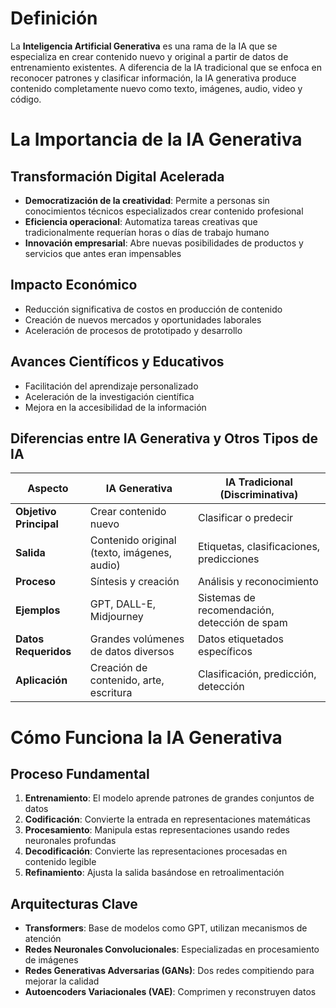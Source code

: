 # Definición

La **Inteligencia Artificial Generativa** es una rama de la IA que se especializa en crear contenido nuevo y original a partir de datos de entrenamiento existentes. A diferencia de la IA tradicional que se enfoca en reconocer patrones y clasificar información, la IA generativa produce contenido completamente nuevo como texto, imágenes, audio, video y código.


# La Importancia de la IA Generativa

## Transformación Digital Acelerada

- **Democratización de la creatividad**: Permite a personas sin conocimientos técnicos especializados crear contenido profesional
- **Eficiencia operacional**: Automatiza tareas creativas que tradicionalmente requerían horas o días de trabajo humano
- **Innovación empresarial**: Abre nuevas posibilidades de productos y servicios que antes eran impensables

## Impacto Económico

- Reducción significativa de costos en producción de contenido
- Creación de nuevos mercados y oportunidades laborales
- Aceleración de procesos de prototipado y desarrollo

## Avances Científicos y Educativos

- Facilitación del aprendizaje personalizado
- Aceleración de la investigación científica
- Mejora en la accesibilidad de la información

## Diferencias entre IA Generativa y Otros Tipos de IA

| Aspecto                | IA Generativa                               | IA Tradicional (Discriminativa)              |
| ---------------------- | ------------------------------------------- | -------------------------------------------- |
| **Objetivo Principal** | Crear contenido nuevo                       | Clasificar o predecir                        |
| **Salida**             | Contenido original (texto, imágenes, audio) | Etiquetas, clasificaciones, predicciones     |
| **Proceso**            | Síntesis y creación                         | Análisis y reconocimiento                    |
| **Ejemplos**           | GPT, DALL-E, Midjourney                     | Sistemas de recomendación, detección de spam |
| **Datos Requeridos**   | Grandes volúmenes de datos diversos         | Datos etiquetados específicos                |
| **Aplicación**         | Creación de contenido, arte, escritura      | Clasificación, predicción, detección         |


# Cómo Funciona la IA Generativa

## Proceso Fundamental

1. **Entrenamiento**: El modelo aprende patrones de grandes conjuntos de datos
2. **Codificación**: Convierte la entrada en representaciones matemáticas
3. **Procesamiento**: Manipula estas representaciones usando redes neuronales profundas
4. **Decodificación**: Convierte las representaciones procesadas en contenido legible
5. **Refinamiento**: Ajusta la salida basándose en retroalimentación

## Arquitecturas Clave

- **Transformers**: Base de modelos como GPT, utilizan mecanismos de atención
- **Redes Neuronales Convolucionales**: Especializadas en procesamiento de imágenes
- **Redes Generativas Adversarias (GANs)**: Dos redes compitiendo para mejorar la calidad
- **Autoencoders Variacionales (VAE)**: Comprimen y reconstruyen datos